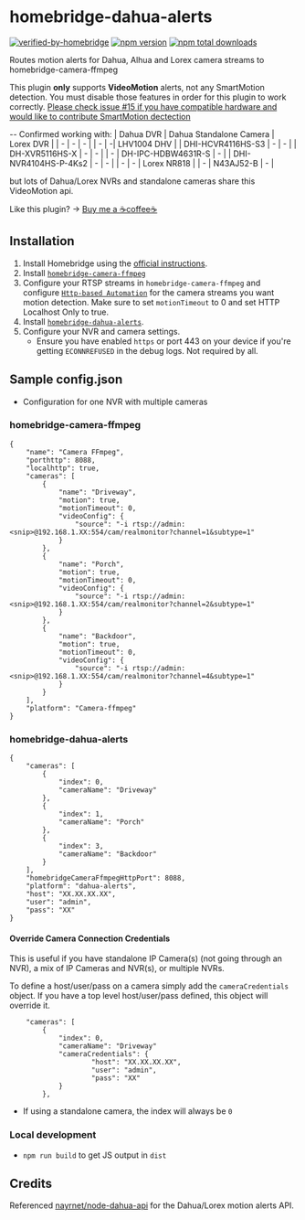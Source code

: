 # homebridge-dahua-alerts

[![verified-by-homebridge](https://badgen.net/badge/homebridge/verified/purple)](https://github.com/homebridge/homebridge/wiki/Verified-Plugins) [![npm version](https://badge.fury.io/js/homebridge-dahua-alerts.svg)](https://www.npmjs.com/package/homebridge-dahua-alerts) [![npm total downloads](https://img.shields.io/npm/dt/homebridge-dahua-alerts.svg)](https://www.npmjs.com/package/homebridge-dahua-alerts)


Routes motion alerts for Dahua, Alhua and Lorex camera streams to homebridge-camera-ffmpeg

This plugin **only** supports **VideoMotion** alerts, not any SmartMotion detection. You must disable those features in order for this plugin to work correctly. [Please check issue #15 if you have compatible hardware and would like to contribute SmartMotion dectection](https://github.com/kushagharahi/homebridge-dahua-alerts/issues/15)

-- Confirmed working with: 
| Dahua DVR | Dahua Standalone Camera | Lorex DVR |
| - | - | - |
| - | -| LHV1004 DHV |
| DHI-HCVR4116HS-S3 | - | - |
| DH-XVR5116HS-X | - | - | 
| - | DH-IPC-HDBW4631R-S | - | 
| DHI-NVR4104HS-P-4Ks2 | - | - |
| - | - | Lorex NR818 |
| - | N43AJ52-B | - |

but lots of Dahua/Lorex NVRs and standalone cameras share this VideoMotion api.

Like this plugin? -> [Buy me a ☕coffee☕](https://www.buymeacoffee.com/kusha)

## Installation
1. Install Homebridge using the [official instructions](https://github.com/homebridge/homebridge/wiki).
2. Install [`homebridge-camera-ffmpeg`](https://github.com/Sunoo/homebridge-camera-ffmpeg)
3. Configure your RTSP streams in `homebridge-camera-ffmpeg` and configure [`Http-based Automation`](https://sunoo.github.io/homebridge-camera-ffmpeg/automation/http.html) for the camera streams you want motion detection. Make sure to set `motionTimeout` to 0 and set HTTP Localhost Only to true.
4. Install [`homebridge-dahua-alerts`](https://www.npmjs.com/package/homebridge-dahua-alerts).
5. Configure your NVR and camera settings.
    - Ensure you have enabled `https` or port 443 on your device if you're getting `ECONNREFUSED` in the debug logs. Not required by all.

## Sample config.json

* Configuration for one NVR with multiple cameras

### homebridge-camera-ffmpeg
```
{
    "name": "Camera FFmpeg",
    "porthttp": 8088,
    "localhttp": true,
    "cameras": [
        {
            "name": "Driveway",
            "motion": true,
            "motionTimeout": 0,
            "videoConfig": {
                "source": "-i rtsp://admin:<snip>@192.168.1.XX:554/cam/realmonitor?channel=1&subtype=1"
            }
        },
        {
            "name": "Porch",
            "motion": true,
            "motionTimeout": 0,
            "videoConfig": {
                "source": "-i rtsp://admin:<snip>@192.168.1.XX:554/cam/realmonitor?channel=2&subtype=1"
            }
        },
        {
            "name": "Backdoor",
            "motion": true,
            "motionTimeout": 0,
            "videoConfig": {
                "source": "-i rtsp://admin:<snip>@192.168.1.XX:554/cam/realmonitor?channel=4&subtype=1"
            }
        }
    ],
    "platform": "Camera-ffmpeg"
}
```

### homebridge-dahua-alerts

```
{
    "cameras": [
        {
            "index": 0,
            "cameraName": "Driveway"
        },
        {
            "index": 1,
            "cameraName": "Porch"
        },
        {
            "index": 3,
            "cameraName": "Backdoor"
        }
    ],
    "homebridgeCameraFfmpegHttpPort": 8088,
    "platform": "dahua-alerts",
    "host": "XX.XX.XX.XX",
    "user": "admin",
    "pass": "XX"
}
```

#### Override Camera Connection Credentials
This is useful if you have standalone IP Camera(s) (not going through an NVR), a mix of IP Cameras and NVR(s), or multiple NVRs.

To define a host/user/pass on a camera simply add the `cameraCredentials` object. If you have a top level host/user/pass defined, this object will override it. 
```
    "cameras": [
        {
            "index": 0,
            "cameraName": "Driveway"
            "cameraCredentials": {
                    "host": "XX.XX.XX.XX",
                    "user": "admin",
                    "pass": "XX"
            }
        },
```

* If using a standalone camera, the index will always be `0`

### Local development
- `npm run build` to get JS output in `dist`

## Credits
Referenced [nayrnet/node-dahua-api](https://github.com/nayrnet/node-dahua-api) for the Dahua/Lorex motion alerts API.
